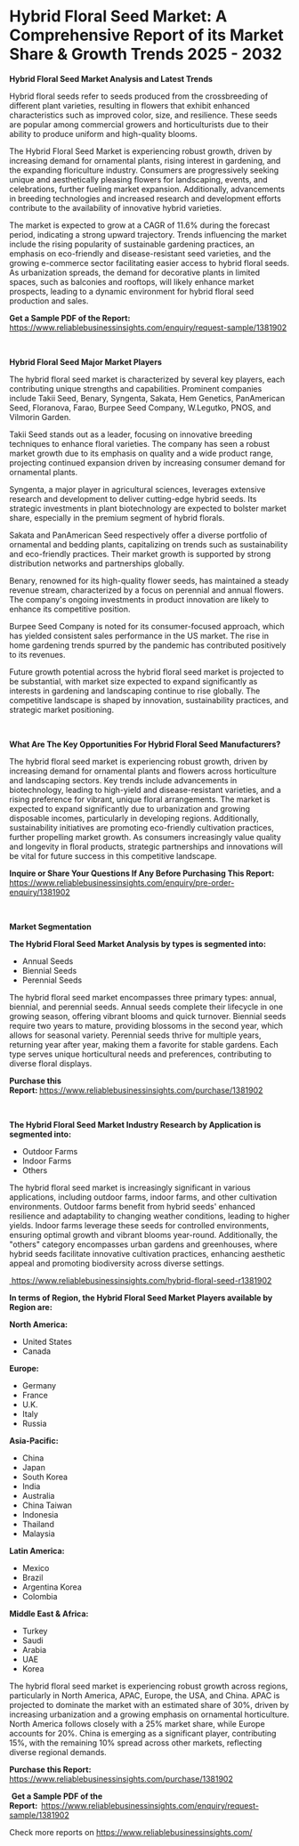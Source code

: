 <p><h1>Hybrid Floral Seed Market: A Comprehensive Report of its Market Share & Growth Trends 2025 - 2032</h1></p><p><strong>Hybrid Floral Seed Market Analysis and Latest Trends</strong></p>
<p><p>Hybrid floral seeds refer to seeds produced from the crossbreeding of different plant varieties, resulting in flowers that exhibit enhanced characteristics such as improved color, size, and resilience. These seeds are popular among commercial growers and horticulturists due to their ability to produce uniform and high-quality blooms.</p><p>The Hybrid Floral Seed Market is experiencing robust growth, driven by increasing demand for ornamental plants, rising interest in gardening, and the expanding floriculture industry. Consumers are progressively seeking unique and aesthetically pleasing flowers for landscaping, events, and celebrations, further fueling market expansion. Additionally, advancements in breeding technologies and increased research and development efforts contribute to the availability of innovative hybrid varieties.</p><p>The market is expected to grow at a CAGR of 11.6% during the forecast period, indicating a strong upward trajectory. Trends influencing the market include the rising popularity of sustainable gardening practices, an emphasis on eco-friendly and disease-resistant seed varieties, and the growing e-commerce sector facilitating easier access to hybrid floral seeds. As urbanization spreads, the demand for decorative plants in limited spaces, such as balconies and rooftops, will likely enhance market prospects, leading to a dynamic environment for hybrid floral seed production and sales.</p></p>
<p><strong>Get a Sample PDF of the Report:&nbsp;</strong> <a href="https://www.reliablebusinessinsights.com/enquiry/request-sample/1381902?utm_campaign=3113&utm_medium=2&utm_source=Github&utm_content=ia&utm_term=30032025&utm_id=hybrid-floral-seed">https://www.reliablebusinessinsights.com/enquiry/request-sample/1381902</a></p>
<p>&nbsp;</p>
<p><strong>Hybrid Floral Seed Major Market Players</strong></p>
<p><p>The hybrid floral seed market is characterized by several key players, each contributing unique strengths and capabilities. Prominent companies include Takii Seed, Benary, Syngenta, Sakata, Hem Genetics, PanAmerican Seed, Floranova, Farao, Burpee Seed Company, W.Legutko, PNOS, and Vilmorin Garden. </p><p>Takii Seed stands out as a leader, focusing on innovative breeding techniques to enhance floral varieties. The company has seen a robust market growth due to its emphasis on quality and a wide product range, projecting continued expansion driven by increasing consumer demand for ornamental plants.</p><p>Syngenta, a major player in agricultural sciences, leverages extensive research and development to deliver cutting-edge hybrid seeds. Its strategic investments in plant biotechnology are expected to bolster market share, especially in the premium segment of hybrid florals.</p><p>Sakata and PanAmerican Seed respectively offer a diverse portfolio of ornamental and bedding plants, capitalizing on trends such as sustainability and eco-friendly practices. Their market growth is supported by strong distribution networks and partnerships globally.</p><p>Benary, renowned for its high-quality flower seeds, has maintained a steady revenue stream, characterized by a focus on perennial and annual flowers. The company's ongoing investments in product innovation are likely to enhance its competitive position.</p><p>Burpee Seed Company is noted for its consumer-focused approach, which has yielded consistent sales performance in the US market. The rise in home gardening trends spurred by the pandemic has contributed positively to its revenues.</p><p>Future growth potential across the hybrid floral seed market is projected to be substantial, with market size expected to expand significantly as interests in gardening and landscaping continue to rise globally. The competitive landscape is shaped by innovation, sustainability practices, and strategic market positioning.</p></p>
<p>&nbsp;</p>
<p><strong>What Are The Key Opportunities For Hybrid Floral Seed Manufacturers?</strong></p>
<p><p>The hybrid floral seed market is experiencing robust growth, driven by increasing demand for ornamental plants and flowers across horticulture and landscaping sectors. Key trends include advancements in biotechnology, leading to high-yield and disease-resistant varieties, and a rising preference for vibrant, unique floral arrangements. The market is expected to expand significantly due to urbanization and growing disposable incomes, particularly in developing regions. Additionally, sustainability initiatives are promoting eco-friendly cultivation practices, further propelling market growth. As consumers increasingly value quality and longevity in floral products, strategic partnerships and innovations will be vital for future success in this competitive landscape.</p></p>
<p><strong>Inquire or Share Your Questions If Any Before Purchasing This Report:</strong> <a href="https://www.reliablebusinessinsights.com/enquiry/pre-order-enquiry/1381902?utm_campaign=3113&utm_medium=2&utm_source=Github&utm_content=ia&utm_term=30032025&utm_id=hybrid-floral-seed">https://www.reliablebusinessinsights.com/enquiry/pre-order-enquiry/1381902</a></p>
<p>&nbsp;</p>
<p><strong>Market Segmentation</strong></p>
<p><strong>The Hybrid Floral Seed Market Analysis by types is segmented into:</strong></p>
<p><ul><li>Annual Seeds</li><li>Biennial Seeds</li><li>Perennial Seeds</li></ul></p>
<p><p>The hybrid floral seed market encompasses three primary types: annual, biennial, and perennial seeds. Annual seeds complete their lifecycle in one growing season, offering vibrant blooms and quick turnover. Biennial seeds require two years to mature, providing blossoms in the second year, which allows for seasonal variety. Perennial seeds thrive for multiple years, returning year after year, making them a favorite for stable gardens. Each type serves unique horticultural needs and preferences, contributing to diverse floral displays.</p></p>
<p><strong>Purchase this Report:&nbsp;</strong><a href="https://www.reliablebusinessinsights.com/purchase/1381902?utm_campaign=3113&utm_medium=2&utm_source=Github&utm_content=ia&utm_term=30032025&utm_id=hybrid-floral-seed">https://www.reliablebusinessinsights.com/purchase/1381902</a></p>
<p>&nbsp;</p>
<p><strong>The Hybrid Floral Seed Market Industry Research by Application is segmented into:</strong></p>
<p><ul><li>Outdoor Farms</li><li>Indoor Farms</li><li>Others</li></ul></p>
<p><p>The hybrid floral seed market is increasingly significant in various applications, including outdoor farms, indoor farms, and other cultivation environments. Outdoor farms benefit from hybrid seeds' enhanced resilience and adaptability to changing weather conditions, leading to higher yields. Indoor farms leverage these seeds for controlled environments, ensuring optimal growth and vibrant blooms year-round. Additionally, the "others" category encompasses urban gardens and greenhouses, where hybrid seeds facilitate innovative cultivation practices, enhancing aesthetic appeal and promoting biodiversity across diverse settings.</p></p>
<p><a href="https://www.reliablebusinessinsights.com/hybrid-floral-seed-r1381902?utm_campaign=3113&utm_medium=2&utm_source=Github&utm_content=ia&utm_term=30032025&utm_id=hybrid-floral-seed">&nbsp;https://www.reliablebusinessinsights.com/hybrid-floral-seed-r1381902</a></p>
<p><strong>In terms of Region, the Hybrid Floral Seed Market Players available by Region are:</strong></p>
<p>
    <p> <strong> North America: </strong>
        <ul>
            <li>United States</li>
            <li>Canada</li>
        </ul>
        </p> 
    <p> <strong> Europe: </strong>
        <ul>
            <li>Germany</li>
            <li>France</li>
            <li>U.K.</li>
            <li>Italy</li>
            <li>Russia</li>
        </ul>
        </p> 
    <p> <strong> Asia-Pacific: </strong>
        <ul>
            <li>China</li>
            <li>Japan</li>
            <li>South Korea</li>
            <li>India</li>
            <li>Australia</li>
            <li>China Taiwan</li>
            <li>Indonesia</li>
            <li>Thailand</li>
            <li>Malaysia</li>
        </ul>
        </p> 
    <p> <strong> Latin America: </strong>
        <ul>
            <li>Mexico</li>
            <li>Brazil</li>
            <li>Argentina Korea</li>
            <li>Colombia</li>
        </ul>
        </p> 
    <p> <strong> Middle East & Africa: </strong>
        <ul>
            <li>Turkey</li>
            <li>Saudi</li>
            <li>Arabia</li>
            <li>UAE</li>
            <li>Korea</li>
        </ul>
    </p>
    </p>
<p><p>The hybrid floral seed market is experiencing robust growth across regions, particularly in North America, APAC, Europe, the USA, and China. APAC is projected to dominate the market with an estimated share of 30%, driven by increasing urbanization and a growing emphasis on ornamental horticulture. North America follows closely with a 25% market share, while Europe accounts for 20%. China is emerging as a significant player, contributing 15%, with the remaining 10% spread across other markets, reflecting diverse regional demands.</p></p>
<p><strong>Purchase this Report: </strong><a href="https://www.reliablebusinessinsights.com/purchase/1381902?utm_campaign=3113&utm_medium=2&utm_source=Github&utm_content=ia&utm_term=30032025&utm_id=hybrid-floral-seed">https://www.reliablebusinessinsights.com/purchase/1381902</a></p>
<p>&nbsp;<strong>Get a Sample PDF of the Report:&nbsp;&nbsp;</strong><a href="https://www.reliablebusinessinsights.com/enquiry/request-sample/1381902?utm_campaign=3113&utm_medium=2&utm_source=Github&utm_content=ia&utm_term=30032025&utm_id=hybrid-floral-seed">https://www.reliablebusinessinsights.com/enquiry/request-sample/1381902</a></p>
<p><strong></strong></p>
<p>Check more reports on <a href="https://www.reliablebusinessinsights.com/?utm_campaign=3113&utm_medium=2&utm_source=Github&utm_content=ia&utm_term=30032025&utm_id=hybrid-floral-seed">https://www.reliablebusinessinsights.com/</a></p>